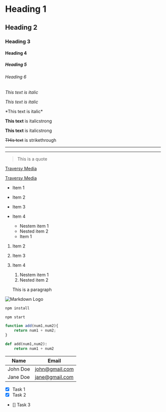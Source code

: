 # Heading 1
## Heading 2
### Heading 3
#### Heading 4
##### Heading 5
###### Heading 6

<!-- Italics -->

*This text is italic*

_This text is italic_

<!-- escape-->
\*This text is italic\*

<!-- Strong -->

__This text__ is italicstrong

**This text** is italicstrong

<!-- strickethroughh -->

~~THis text~~ is strikethrough

<!-- horizontal rule -->

---
___

<!-- Blockquote -->
>This is a quote

<!-- Links -->
[Traversy Media](http://www.traversymedia.com)

<!-- hover title-->

[Traversy Media](http://www.traversymedia.com "Traversy Media")

<!-- UL-->
* Item 1
* Item 2
* Item 3
* Item 4
    * Nestem item 1
    * Nested item 2

    <!--OL-->

    * Item 1
1. Item 2
1. Item 3
1. Item 4
    1. Nestem item 1
    1. Nested item 2

    <!-- inline block-->

    <p>This is a paragraph</p>

    <!--images-->

![Markdown Logo](https://markdown-here.com/img/icon256.png)

<!-- Github Markdown -->

<!-- code blocks -->
<!--Code Blocks-->

```bash
npm install

npm start
```

```javascript
function add(num1,num2){
    return num1 + num2;
}
```

```python
def add(num1,num2):
    return num1 + num2

```

<!-- tables -->

| Name     |Email         |
|----------|--------------|
| John Doe |john@gmail.com|
| Jane Doe |jane@gmail.com|


<!-- task list -->

* [x] Task 1
* [x] Task 2
* [] Task 3 
